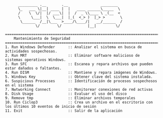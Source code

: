           _________ .__       .__               ________
          \_   ___ \|__| ____ |  |   ____ ______\_____  \
          /    \  \/|  |/ ___\|  |  /  _ \\____ \ _(__  <
          \     \___|  \  \___|  |_(  <_> )  |_> >       \
           \______  /__|\___  >____/\____/|   __/______  /
                  \/        \/            |__|         \/
                  
    ==============================================================================
        Mantenimiento de Seguridad
    ===================================================================================
    1. Run Windows Defender      :: Analizar el sistema en busca de actividades sospechosas.
    2. Run MRT                   :: Eliminar software malicioso de sistemas operativos Windows.
    3. Run SFC                   :: Escanea y repara archivos que pueden estar dañados o faltantes.
    4. Run DISM                  :: Mantiene y repara imágenes de Windows.
    5. Windows Key               :: Obtener clave del sistema instalada.
    6. Suspicious Processes      :: Identificación de procesos sospechosos en el sistema
    7. Nwtworking Connect        :: Monitorear conexiones de red activas
    8. Disk Usage                :: Evaluar el uso del disco
    9. Remove tmp                :: Eliminar archivos temporales
    10. Run Ciclop3              :: Crea un archivo en el escritorio con los últimos 10 eventos de inicio de sesión
    11. Exit                     :: Salir de la aplicación
